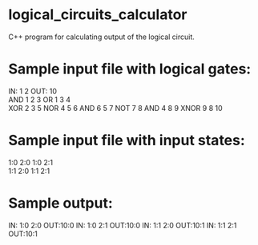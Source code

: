 # logical_circuits_calculator
C++ program for calculating output of the logical circuit.

# Sample input file with logical gates:
IN: 1 2
OUT: 10  
AND 1 2 3
OR 1 3 4   
XOR 2 3 5
NOR 4 5 6
AND 6 5 7
NOT 7 8 
AND 4 8 9
XNOR 9 8 10

# Sample input file with input states:
1:0 2:0
1:0 2:1  
1:1 2:0
1:1 2:1

# Sample output:
IN: 1:0 2:0 OUT:10:0
IN: 1:0 2:1 OUT:10:0
IN: 1:1 2:0 OUT:10:1
IN: 1:1 2:1 OUT:10:1
